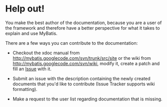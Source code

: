 # Help out! #

You make the best author of the documentation, because you are a user of the framework and therefore have a better perspective for what it takes to explain and use MyBatis.

There are a few ways you can contribute to the documentation:

  * Checkout the xdoc manual from http://mybatis.googlecode.com/svn/trunk/src/site or the wiki from http://mybatis.googlecode.com/svn/wiki, modify it, create a patch and fill an [Issue](http://code.google.com/p/mybatis/issues/list) with it.

  * Submit an issue with the description containing the newly created documents that you'd like to contribute (Issue Tracker supports wiki formatting).

  * Make a request to the user list regarding documentation that is missing.
